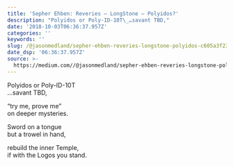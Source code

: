 ```yaml
---
title: 'Sepher Ehben: Reveries — LongStone — Polyidos?'
description: "Polyidos or Poly-ID-10T\_…savant TBD,"
date: '2018-10-03T06:36:37.957Z'
categories: ''
keywords: ''
slug: /@jasonmedland/sepher-ehben-reveries-longstone-polyidos-c605a3f23a29
date_dsp: '06:36:37.957Z'
source: >-
  https://medium.com//@jasonmedland/sepher-ehben-reveries-longstone-polyidos-c605a3f23a29
---
```


Polyidos or Poly-ID-10T   
…savant TBD,

“try me, prove me”   
on deeper mysteries.

Sword on a tongue   
but a trowel in hand,

rebuild the inner Temple,   
if with the Logos you stand.